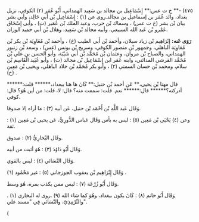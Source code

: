 ٤٧٥) -** خ ت عس:** إِسْمَاعِيل بن مجالد بن سَعِيد الهمداني، أَبُو عُمَر (٢) الكوفي، نزيل بغداد، والد عُمَر بن إسماعيل بن مجالد.روى عن (١) : إِسْمَاعِيل بْن أَبي خَالِد، وأبي بشر بيان بْن بشر (خ ت عس) ، وسماك بْن حرب، وعبد الملك بْن عُمَير (ت) ، وأبي إِسْحَاق عَمْرو بْن عَبد الله السبيعي، وأبيه مجالد بْن سَعِيد، وهلال بْن أَبي حميد الوزان.

**رَوَى عَنه:** إِبْرَاهِيم بْن زياد سبلان، وأحمد بْن أَبي الطيب (خ) ، وأحمد بْن مُعَاوِيَة بْن بكر بْن مُعَاوِيَة الباهلي، وجمهور بْن منصور الكوفي، وسريج بْن يونس (عس) ، وسعد بْن زنبور الهمداني، والصباح بْن مروان، وعثمان بْن مُحَمَّد بْن أَبي شَيْبَة، وأبو الحسن بن علي بْن مُحَمَّد القرشي المدائني، وابنه عُمَر ابن إِسْمَاعِيل بْن مجالد (ت) ، وأبو عُبَيد الْقَاسِم بْن سلام، ومحمد بْن حسان السمتي (٢) ، وأبو بكر مُحَمَّد بْن خلاد الباهلي، ويحيى بْن مَعِين (خ) .

قال مهنا بْن يحيى،** عَن أحمد بْن حنبل:** كَانَ ها هنا ببغداد،****** قلت:****** أدركته؟****** قال:****** نعم. قلت: سمعت منه؟ قال: لا، قلت: من أين هُوَ؟ قال: كوفي.

وَقَال عَبد اللَّهِ بْن أَحْمَد بْن حنبل، عَن أبيه (٣) : ما أراه إلا صدوقا.

وعن (٤) يَحْيَى بْن مَعِين (٥) : ليس به بأس.وَقَال عَباس الدُّورِيُّ، عَن يحيى بْن مَعِين (١) : ثقة.

وقَال البُخارِيُّ (٢) : صدوق.

وَقَال أَبُو دَاوُدَ (٣) : هُوَ أثبت من أبيه.

وَقَال النَّسَائي (٤) : ليس بالقوي.

وَقَال إِبْرَاهِيم بْن يعقوب الجوزجاني (٥) : غير مَحْمُود (٦) .

وَقَال أَبُو زُرْعَة (٧) : ليس ممن يكذب بمرة، هُوَ وسط.

وَقَال أَبُو حاتم (٨) : كَانَ يكون ببغداد، وهُوَ كما شاء الله (٩) .روى له البخاري (١) . والتِّرْمِذِيّ، والنَّسَائي فِي "مسند علي".

(